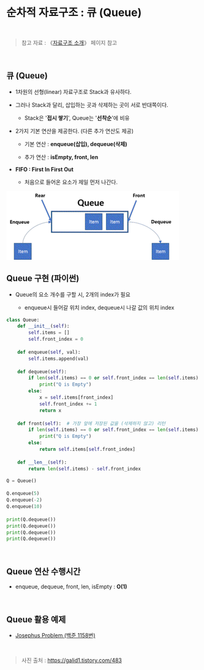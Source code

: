 # 순차적 자료구조 : 큐 (Queue)

<br/>

>  참고 자료 : 《<a href="https://github.com/SangYoonLee1231/TIL/blob/main/DataStructure/data_structure_introduction.md">자료구조 소개</a>》 페이지 참고

<br/>

## 큐 (Queue)

* 1차원의 선형(linear) 자료구조로 Stack과 유사하다.

* 그러나 Stack과 달리, 삽입하는 곳과 삭제하는 곳이 서로 반대쪽이다.

    * Stack은 '<strong>접시 쌓기</strong>', Queue는 '<strong>선착순</strong>'에 비유

* 2가지 기본 연산을 제공한다. (다른 추가 연산도 제공)

    * 기본 연산 : <strong>enqueue(삽입), dequeue(삭제)</strong>

    * 추가 연산 : <strong>isEmpty, front, len</strong>

* <strong>FIFO : First In First Out</strong>

    * 처음으로 들어온 요소가 제일 먼저 나간다.

<img src="img/queue1.png">

<br/>

## Queue 구현 (파이썬)

* Queue의 요소 개수를 구할 시, 2개의 index가 필요

    * enqueue시 들어갈 위치 index, dequeue시 나갈 값의 위치 index

```python
class Queue:
    def __init__(self):
        self.items = []
        self.front_index = 0

    def enqueue(self, val):
        self.items.append(val)

    def dequeue(self):
        if len(self.items) == 0 or self.front_index == len(self.items):
            print("Q is Empty")
        else:
            x = self.items[front_index]
            self.front_index += 1
            return x

    def front(self):  # 가장 앞에 저장된 값을 (삭제하지 않고) 리턴
        if len(self.items) == 0 or self.front_index == len(self.items):
            print("Q is Empty")
        else:
            return self.items[self.front_index]

    def __len__(self):
        return len(self.items) - self.front_index

```
```python
Q = Queue()

Q.enqueue(5)
Q.enqueue(-2)
Q.enqueue(10)

print(Q.dequeue())
print(Q.dequeue())
print(Q.dequeue())
print(Q.dequeue())
```

<br/>

## Queue 연산 수행시간

* enqueue, dequeue, front, len, isEmpty : <strong>O(1)</strong>

<br/>

## Queue 활용 예제

* <a href="https://www.acmicpc.net/problem/1158" target="_blank">Josephus Problem (백준 1158번)</a>

<br/>

> 사진 출처 : https://galid1.tistory.com/483